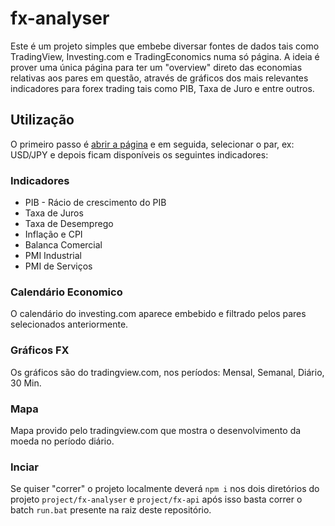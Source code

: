 # fx-analyser

Este é um projeto simples que embebe diversar fontes de dados tais como TradingView, Investing.com e TradingEconomics numa só página. A ideia é prover uma única página para ter um "overview" direto das economias relativas aos pares em questão, através de gráficos dos mais relevantes indicadores para forex trading tais como PIB, Taxa de Juro e entre outros.

## Utilização
O primeiro passo é [abrir a página](https://andrevlima.github.io/fx-analyser/) e em seguida, selecionar o par, ex: USD/JPY e depois ficam disponíveis os seguintes indicadores:

### Indicadores
- PIB - Rácio de crescimento do PIB
- Taxa de Juros
- Taxa de Desemprego
- Inflação e CPI
- Balanca Comercial
- PMI Industrial
- PMI de Serviços


### Calendário Economico
O calendário do investing.com aparece embebido e filtrado pelos pares selecionados anteriormente.

### Gráficos FX
Os gráficos são do tradingview.com, nos períodos: Mensal, Semanal, Diário, 30 Min.

### Mapa 
Mapa provido pelo tradingview.com que mostra o desenvolvimento da moeda no período diário.

### Inciar 
Se quiser "correr" o projeto localmente deverá `npm i` nos dois diretórios do projeto `project/fx-analyser` e `project/fx-api` após isso basta correr o batch `run.bat` presente na raiz deste repositório.